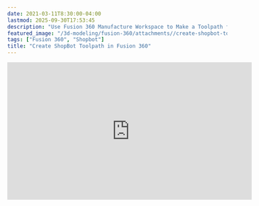 ```yaml
---
date: 2021-03-11T8:30:00-04:00
lastmod: 2025-09-30T17:53:45
description: "Use Fusion 360 Manufacture Workspace to Make a Toolpath for ShopBot"
featured_image: "/3d-modeling/fusion-360/attachments//create-shopbot-tool-path-in-fusion-360.jpg"
tags: ["Fusion 360", "Shopbot"]
title: "Create ShopBot Toolpath in Fusion 360"
---
```


<div class="iframe-16-9-container">
<iframe class="youTubeIframe" width="560" height="315" src="https://www.youtube.com/embed/_G-0i8BFEFs?rel=0" title="YouTube video player" frameborder="0" allow="accelerometer; autoplay; clipboard-write; encrypted-media; gyroscope; picture-in-picture; web-share" referrerpolicy="strict-origin-when-cross-origin" allowfullscreen></iframe>
</div>

